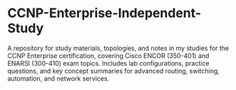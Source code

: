 # CCNP-Enterprise-Independent-Study
A repository for study materials, topologies, and notes in my studies for the CCNP Enterprise certification, covering Cisco ENCOR (350-401) and ENARSI (300-410) exam topics. Includes lab configurations, practice questions, and key concept summaries for advanced routing, switching, automation, and network services.
